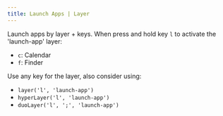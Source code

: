 ```yaml
---
title: Launch Apps | Layer
---
```


Launch apps by layer + keys. When press and hold key `l` to activate
the 'launch-app' layer:

- `c`: Calendar
- `f`: Finder

Use any key for the layer, also consider using: 

- `layer('l', 'launch-app')`
- `hyperLayer('l', 'launch-app')`
- `duoLayer('l', ';', 'launch-app')`
